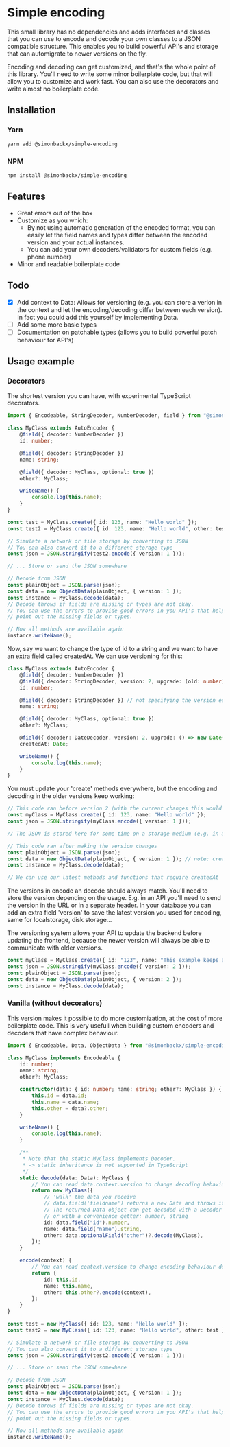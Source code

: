 # Simple encoding

This small library has no dependencies and adds interfaces and classes that you can use to encode and decode your own classes to a JSON compatible structure. This enables you to build powerful API's and storage that can automigrate to newer versions on the fly.

Encoding and decoding can get customized, and that's the whole point of this library. You'll need to write some minor boilerplate code, but that will allow you to customize and work fast. You can also use the decorators and write almost no boilerplate code.

## Installation

### Yarn

```
yarn add @simonbackx/simple-encoding
```

### NPM

```
npm install @simonbackx/simple-encoding
```

## Features

-   Great errors out of the box
-   Customize as you which:
    -   By not using automatic generation of the encoded format, you can easily let the field names and types differ between the encoded version and your actual instances.
    -   You can add your own decoders/validators for custom fields (e.g. phone number)
-   Minor and readable boilerplate code

## Todo

-   [x] Add context to Data: Allows for versioning (e.g. you can store a verion in the context and let the encoding/decoding differ between each version). In fact you could add this yourself by implementing Data.
-   [ ] Add some more basic types
-   [ ] Documentation on patchable types (allows you to build powerful patch behaviour for API's)

## Usage example

### Decorators

The shortest version you can have, with experimental TypeScript decorators.

```ts
import { Encodeable, StringDecoder, NumberDecoder, field } from "@simonbackx/simple-encoding";

class MyClass extends AutoEncoder {
    @field({ decoder: NumberDecoder })
    id: number;

    @field({ decoder: StringDecoder })
    name: string;

    @field({ decoder: MyClass, optional: true })
    other?: MyClass;

    writeName() {
        console.log(this.name);
    }
}

const test = MyClass.create({ id: 123, name: "Hello world" });
const test2 = MyClass.create({ id: 123, name: "Hello world", other: test });

// Simulate a network or file storage by converting to JSON
// You can also convert it to a different storage type
const json = JSON.stringify(test2.encode({ version: 1 }));

// ... Store or send the JSON somewhere

// Decode from JSON
const plainObject = JSON.parse(json);
const data = new ObjectData(plainObject, { version: 1 });
const instance = MyClass.decode(data);
// Decode throws if fields are missing or types are not okay.
// You can use the errors to provide good errors in you API's that help developers to
// point out the missing fields or types.

// Now all methods are available again
instance.writeName();
```

Now, say we want to change the type of id to a string and we want to have an extra field called createdAt. We can use versioning for this:

```ts
class MyClass extends AutoEncoder {
    @field({ decoder: NumberDecoder })
    @field({ decoder: StringDecoder, version: 2, upgrade: (old: number) => old.toString(), downgrade: (n: string) => parseInt(n) })
    id: number;

    @field({ decoder: StringDecoder }) // not specifying the version equals version 0
    name: string;

    @field({ decoder: MyClass, optional: true })
    other?: MyClass;

    @field({ decoder: DateDecoder, version: 2, upgrade: () => new Date() })
    createdAt: Date;

    writeName() {
        console.log(this.name);
    }
}
```

You must update your 'create' methods everywhere, but the encoding and decoding in the older versions keep working:

```ts
// This code ran before version 2 (with the current changes this would throw an error since createdAt is missing)
const myClass = MyClass.create({ id: 123, name: "Hello world" });
const json = JSON.stringify(myClass.encode({ version: 1 }));

// The JSON is stored here for some time on a storage medium (e.g. in a file), during which we release version 2 and need to decode the data again.

// This code ran after making the version changes
const plainObject = JSON.parse(json);
const data = new ObjectData(plainObject, { version: 1 }); // note: createdAt is determined via the upgrade method = the current date
const instance = MyClass.decode(data);

// We can use our latest methods and functions that require createdAt
```

The versions in encode an decode should always match. You'll need to store the version depending on the usage. E.g. in an API you'll need to send the version in the URL or in a separate header. In your database you can add an extra field 'version' to save the latest version you used for encoding, same for localstorage, disk storage...

The versioning system allows your API to update the backend before updating the frontend, because the newer version will always be able to communicate with older versions.

```ts
const myClass = MyClass.create({ id: "123", name: "This example keeps all data", createdAt: new Date() });
const json = JSON.stringify(myClass.encode({ version: 2 }));
const plainObject = JSON.parse(json);
const data = new ObjectData(plainObject, { version: 2 });
const instance = MyClass.decode(data);
```

### Vanilla (without decorators)

This version makes it possible to do more customization, at the cost of more boilerplate code. This is very usefull when building custom encoders and decoders that have complex behaviour.

```ts
import { Encodeable, Data, ObjectData } from "@simonbackx/simple-encoding";

class MyClass implements Encodeable {
    id: number;
    name: string;
    other?: MyClass;

    constructor(data: { id: number; name: string; other?: MyClass }) {
        this.id = data.id;
        this.name = data.name;
        this.other = data?.other;
    }

    writeName() {
        console.log(this.name);
    }

    /**
     * Note that the static MyClass implements Decoder.
     * -> static inheritance is not supported in TypeScript
     */
    static decode(data: Data): MyClass {
        // You can read data.context.version to change decoding behaviour depending on the version
        return new MyClass({
            // 'walk' the data you receive
            // data.field('fieldname') returns a new Data and throws if the field does not exist
            // The returned Data object can get decoded with a Decoder using .decode(Decoder)
            // or with a convenience getter: number, string
            id: data.field("id").number,
            name: data.field("name").string,
            other: data.optionalField("other")?.decode(MyClass),
        });
    }

    encode(context) {
        // You can read context.version to change encoding behaviour depending on the version.
        return {
            id: this.id,
            name: this.name,
            other: this.other?.encode(context),
        };
    }
}

const test = new MyClass({ id: 123, name: "Hello world" });
const test2 = new MyClass({ id: 123, name: "Hello world", other: test });

// Simulate a network or file storage by converting to JSON
// You can also convert it to a different storage type
const json = JSON.stringify(test2.encode({ version: 1 }));

// ... Store or send the JSON somewhere

// Decode from JSON
const plainObject = JSON.parse(json);
const data = new ObjectData(plainObject, { version: 1 });
const instance = MyClass.decode(data);
// Decode throws if fields are missing or types are not okay.
// You can use the errors to provide good errors in you API's that help developers to
// point out the missing fields or types.

// Now all methods are available again
instance.writeName();
```
